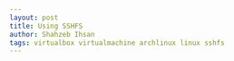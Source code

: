 ```yaml
---
layout: post
title: Using SSHFS
author: Shahzeb Ihsan
tags: virtualbox virtualmachine archlinux linux sshfs
---
```

